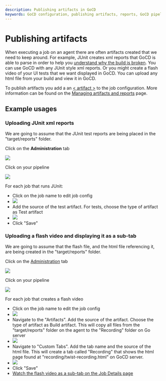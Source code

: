 ```yaml
---
description: Publishing artifacts in GoCD
keywords: GoCD configuration, publishing artifacts, reports, GoCD pipeline, job configuration,
---
```


# Publishing artifacts

When executing a job on an agent there are often artifacts created that we need to keep around. For example, JUnit creates xml reports that GoCD is able to parse in order to help you [understand why the build is broken](../../faq/dev_understand_why_build_broken.html). You can use GoCD with any JUnit style xml reports. Or you might create a flash video of your UI tests that we want displayed in GoCD. You can upload any html file from your build and view it in GoCD.

To publish artifacts you add a an [< artifact >](configuration_reference.html#artifact) to the job configuration. More information can be found on the [Managing artifacts and reports](managing_artifacts_and_reports.html) page.

## Example usages

### Uploading JUnit xml reports

We are going to assume that the JUnit test reports are being placed in the "target/reports" folder.

Click on the **Administration** tab

![](../../images/topnav_admin.png)

Click on your pipeline

![](../../images/2_click_pipeline.png)

For each job that runs JUnit:

-   Click on the job name to edit job config
-   ![](../../images/3_click_edit_job.png)
-   Add the source of the test artifact. For tests, choose the type of artifact as Test artifact
-   ![](../../images/4_add_test_artifacts_tag.png)
-   Click "Save"

### Uploading a flash video and displaying it as a sub-tab

We are going to assume that the flash file, and the html file referencing it, are being created in the "target/reports" folder.

Click on the [Administration](../navigation/administration_page.html) tab

![](../../images/topnav_admin.png)

Click on your pipeline

![](../../images/2_click_pipeline.png)

For each job that creates a flash video

-   Click on the job name to edit the job config
-   ![](../../images/3_click_edit_job.png)
-   Navigate to the "Artifacts". Add the source of the artifact. Choose the type of artifact as Build artifact. This will copy all files from the "target/reports" folder on the agent to the "Recording" folder on Go server
-   ![](../../images/7_add_artifact_section.png)
-   Navigate to "Custom Tabs". Add the tab name and the source of the html file. This will create a tab called "Recording" that shows the html page found at "recording/twist-recording.html" on GoCD server.
-   ![](../../images/8_add_tab_section.png)
-   Click "Save"
-   [Watch the flash video as a sub-tab on the Job Details page](../../faq/dev_see_artifact_as_tab.html)

